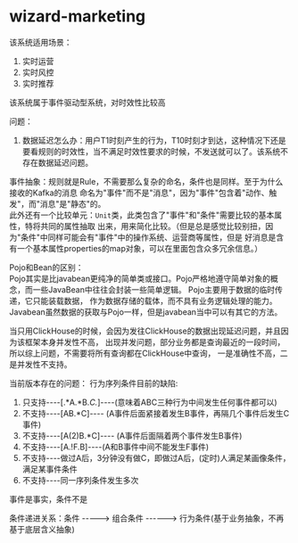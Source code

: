 # wizard-marketing
该系统适用场景：
1. 实时运营
2. 实时风控
3. 实时推荐

该系统属于事件驱动型系统，对时效性比较高

问题：
1. 数据延迟怎么办：用户T1时刻产生的行为，T10时刻才到达，这种情况下还是要看规则的时效性，当不满足时效性要求的时候，不发送就可以了。该系统不存在数据延迟问题。

事件抽象：规则就是Rule，不需要那么复杂的命名，条件也是同样。至于为什么接收的Kafka的消息
命名为"事件"而不是"消息"，因为"事件"包含着"动作、触发"，而"消息"是"静态"的。  
此外还有一个比较单元：`Unit`类，此类包含了"事件"和"条件"需要比较的基本属性，特将共同的属性抽取
出来，用来简化比较。（但是总是感觉比较别扭，因为"条件"中同样可能会有"事件"中的操作系统、运营商等属性，但是
好消息是含有一个基本属性properties的map对象，可以在里面包含众多冗余信息。）

Pojo和Bean的区别：  
Pojo其实是比javabean更纯净的简单类或接口。Pojo严格地遵守简单对象的概念，而一些JavaBean中往往会封装一些简单逻辑。
Pojo主要用于数据的临时传递，它只能装载数据， 作为数据存储的载体，而不具有业务逻辑处理的能力。
Javabean虽然数据的获取与Pojo一样，但是javabean当中可以有其它的方法。


当只用ClickHouse的时候，会因为发往ClickHouse的数据出现延迟问题，并且因为该框架本身并发性不高，
出现并发问题，部分业务都是查询最近的一段时间，所以综上问题，不需要将所有查询都在ClickHouse中查询，
一是准确性不高，二是并发性不支持。


当前版本存在的问题：
行为序列条件目前的缺陷:
1. 只支持----[.*A.*B.*C.*]----(意味着ABC三种行为中间发生任何事件都可以)
2. 不支持----[AB.*C]---- (A事件后面紧接着发生B事件，再隔几个事件后发生C事件)
3. 不支持----[A(2)B.*C]---- (A事件后面隔着两个事件发生B事件)
4. 不支持----[A.!F.B]----(A和B事件中间不能发生F事件)
5. 不支持----做过A后，3分钟没有做C，即做过A后，(定时)人满足某画像条件，满足某事件条件
6. 不支持----同一序列条件发生多次

事件是事实，条件不是

条件递进关系：条件 -----> 组合条件 ------> 行为条件(基于业务抽象，不再基于底层含义抽象) 